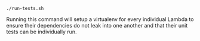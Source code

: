 ```
./run-tests.sh
```

Running this command will setup a virtualenv for every individual Lambda to ensure their dependencies do not leak into one another and that their unit tests can be individually run.
